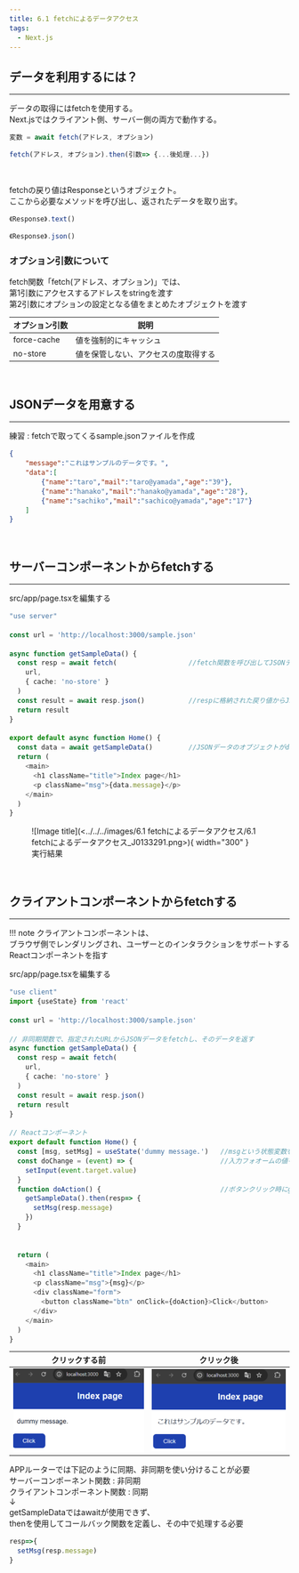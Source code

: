 ```yaml
---
title: 6.1 fetchによるデータアクセス
tags:
  - Next.js
---
```


## データを利用するには？
---

データの取得にはfetchを使用する。  
Next.jsではクライアント側、サーバー側の両方で動作する。

```Typescript title="fetch関数の呼び出し1"
変数 = await fetch(アドレス, オプション)
```

```Typescript title="fetch関数の呼び出し2"
fetch(アドレス, オプション).then(引数=> {...後処理...})
```
<br>

fetchの戻り値はResponseというオブジェクト。  
ここから必要なメソッドを呼び出し、返されたデータを取り出す。
```Typescript title="テキストデータとして取得"
《Response》.text()
```

```Typescript title="JSONオブジェクトとして取得"
《Response》.json()
```

### オプション引数について
fetch関数「fetch(アドレス、オプション)」では、  
第1引数にアクセスするアドレスをstringを渡す  
第2引数にオプションの設定となる値をまとめたオブジェクトを渡す  

|オプション引数|説明|
|---|---|
|force-cache|値を強制的にキャッシュ|
|no-store|値を保管しない、アクセスの度取得する|

<br>

## JSONデータを用意する
---

練習 : fetchで取ってくるsample.jsonファイルを作成

```json title="public/sample.json"
{
    "message":"これはサンプルのデータです。",
    "data":[
        {"name":"taro","mail":"taro@yamada","age":"39"},
        {"name":"hanako","mail":"hanako@yamada","age":"28"},
        {"name":"sachiko","mail":"sachico@yamada","age":"17"}
    ]
}
```

<br>

## サーバーコンポーネントからfetchする
---

src/app/page.tsxを編集する

```Typescript title="fetchを使用して、sample.jsonからデータを取得"
"use server"

const url = 'http://localhost:3000/sample.json'

async function getSampleData() {             
  const resp = await fetch(                  //fetch関数を呼び出してJSONデータを取得
    url,
    { cache: 'no-store' }
  )
  const result = await resp.json()           //respに格納された戻り値からJSONオブジェクトを取得して返す
  return result
}

export default async function Home() {
  const data = await getSampleData()         //JSONデータのオブジェクトがdataに取り出される。関数が非同期だからawaitをつける
  return (
    <main>
      <h1 className="title">Index page</h1>
      <p className="msg">{data.message}</p>
    </main>
  )
}
```

<figure markdown="span">
  ![Image title](<../../../images/6.1 fetchによるデータアクセス/6.1 fetchによるデータアクセス_J0133291.png>){ width="300" }
  <figcaption>実行結果</figcaption>
</figure>

<br>

## クライアントコンポーネントからfetchする
---

!!! note
    クライアントコンポーネントは、<br>ブラウザ側でレンダリングされ、ユーザーとのインタラクションをサポートするReactコンポーネントを指す

src/app/page.tsxを編集する

```Typescript title="クライアントコンポーネントからfetchする"
"use client"
import {useState} from 'react'

const url = 'http://localhost:3000/sample.json'

// 非同期関数で、指定されたURLからJSONデータをfetchし、そのデータを返す
async function getSampleData() {
  const resp = await fetch(
    url,
    { cache: 'no-store' }
  )
  const result = await resp.json()
  return result
}

// Reactコンポーネント
export default function Home() {
  const [msg, setMsg] = useState('dummy message.')   //msgという状態変数を定義
  const doChange = (event) => {                      //入力フォオームの値を更新するイベントハンドラ。未使用
    setInput(event.target.value)
  }
  function doAction() {                              //ボタンクリック時にgetSampleDataを呼び出し、取得したデータのmessageプロパティをmsgにセット
    getSampleData().then(resp=> {
      setMsg(resp.message)
    })
  }


  return (
    <main>
      <h1 className="title">Index page</h1>
      <p className="msg">{msg}</p>
      <div className="form">
        <button className="btn" onClick={doAction}>Click</button>
      </div>
    </main>
  )
}
```

|クリックする前|クリック後|
|---|---|
|![alt text](<../../../images/6.1 fetchによるデータアクセス/6.1 fetchによるデータアクセス_J0133291-1.png>)|![alt text](<../../../images/6.1 fetchによるデータアクセス/6.1 fetchによるデータアクセス_J0133291-2.png>)|

APPルーターでは下記のように同期、非同期を使い分けることが必要  
サーバーコンポーネント関数 : 非同期    
クライアントコンポーネント関数 : 同期  
↓  
getSampleDataではawaitが使用できず、  
thenを使用してコールバック関数を定義し、その中で処理する必要

```Typescript title="コールバック関数の処理"
resp=>{
  setMsg(resp.message)
}
```